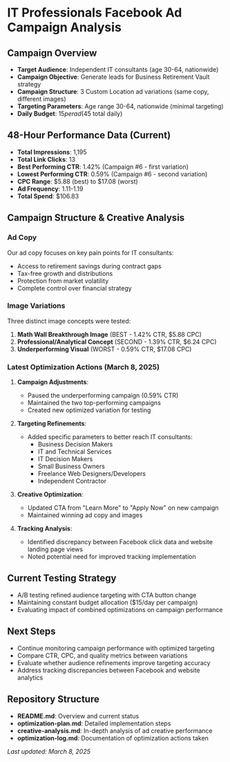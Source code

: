 # IT Professionals Facebook Ad Campaign Analysis

## Campaign Overview
- **Target Audience**: Independent IT consultants (age 30-64, nationwide)
- **Campaign Objective**: Generate leads for Business Retirement Vault strategy
- **Campaign Structure**: 3 Custom Location ad variations (same copy, different images)
- **Targeting Parameters**: Age range 30-64, nationwide (minimal targeting)
- **Daily Budget**: $15 per ad ($45 total daily)

## 48-Hour Performance Data (Current)
- **Total Impressions**: 1,195
- **Total Link Clicks**: 13
- **Best Performing CTR**: 1.42% (Campaign #6 - first variation)
- **Lowest Performing CTR**: 0.59% (Campaign #6 - second variation)
- **CPC Range**: $5.88 (best) to $17.08 (worst)
- **Ad Frequency**: 1.11-1.19
- **Total Spend**: $106.83

## Campaign Structure & Creative Analysis

### Ad Copy
Our ad copy focuses on key pain points for IT consultants:
- Access to retirement savings during contract gaps
- Tax-free growth and distributions
- Protection from market volatility
- Complete control over financial strategy

### Image Variations
Three distinct image concepts were tested:
1. **Math Wall Breakthrough Image** (BEST - 1.42% CTR, $5.88 CPC)
2. **Professional/Analytical Concept** (SECOND - 1.39% CTR, $6.24 CPC)
3. **Underperforming Visual** (WORST - 0.59% CTR, $17.08 CPC)

### Latest Optimization Actions (March 8, 2025)
1. **Campaign Adjustments**:
   - Paused the underperforming campaign (0.59% CTR)
   - Maintained the two top-performing campaigns
   - Created new optimized variation for testing

2. **Targeting Refinements**:
   - Added specific parameters to better reach IT consultants:
     * Business Decision Makers
     * IT and Technical Services
     * IT Decision Makers
     * Small Business Owners
     * Freelance Web Designers/Developers
     * Independent Contractor

3. **Creative Optimization**:
   - Updated CTA from "Learn More" to "Apply Now" on new campaign
   - Maintained winning ad copy and images

4. **Tracking Analysis**:
   - Identified discrepancy between Facebook click data and website landing page views
   - Noted potential need for improved tracking implementation

## Current Testing Strategy
- A/B testing refined audience targeting with CTA button change
- Maintaining constant budget allocation ($15/day per campaign)
- Evaluating impact of combined optimizations on campaign performance

## Next Steps
- Continue monitoring campaign performance with optimized targeting
- Compare CTR, CPC, and quality metrics between variations
- Evaluate whether audience refinements improve targeting accuracy
- Address tracking discrepancies between Facebook and website analytics

## Repository Structure
- **README.md**: Overview and current status
- **optimization-plan.md**: Detailed implementation steps
- **creative-analysis.md**: In-depth analysis of ad creative performance
- **optimization-log.md**: Documentation of optimization actions taken

*Last updated: March 8, 2025*